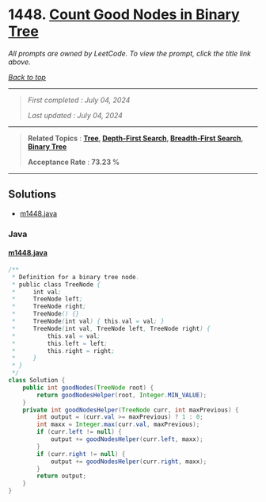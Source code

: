 # 1448. [Count Good Nodes in Binary Tree](<https://leetcode.com/problems/count-good-nodes-in-binary-tree>)

*All prompts are owned by LeetCode. To view the prompt, click the title link above.*

*[Back to top](<../README.md>)*

------

> *First completed : July 04, 2024*
>
> *Last updated : July 04, 2024*

------

> **Related Topics** : **[Tree](<by_topic/Tree.md>), [Depth-First Search](<by_topic/Depth-First Search.md>), [Breadth-First Search](<by_topic/Breadth-First Search.md>), [Binary Tree](<by_topic/Binary Tree.md>)**
>
> **Acceptance Rate** : **73.23 %**

------

## Solutions

- [m1448.java](<../my-submissions/m1448.java>)
### Java
#### [m1448.java](<../my-submissions/m1448.java>)
```Java
/**
 * Definition for a binary tree node.
 * public class TreeNode {
 *     int val;
 *     TreeNode left;
 *     TreeNode right;
 *     TreeNode() {}
 *     TreeNode(int val) { this.val = val; }
 *     TreeNode(int val, TreeNode left, TreeNode right) {
 *         this.val = val;
 *         this.left = left;
 *         this.right = right;
 *     }
 * }
 */
class Solution {
    public int goodNodes(TreeNode root) {
        return goodNodesHelper(root, Integer.MIN_VALUE);
    }
    private int goodNodesHelper(TreeNode curr, int maxPrevious) {
        int output = (curr.val >= maxPrevious) ? 1 : 0;
        int maxx = Integer.max(curr.val, maxPrevious);
        if (curr.left != null) {
            output += goodNodesHelper(curr.left, maxx);
        }
        if (curr.right != null) {
            output += goodNodesHelper(curr.right, maxx);
        }
        return output;
    }
}
```


